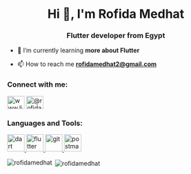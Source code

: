 <h1 align="center">Hi 👋, I'm Rofida Medhat</h1>
<h3 align="center">Flutter developer from Egypt</h3>

- 🌱 I’m currently learning **more about Flutter**

- 📫 How to reach me **rofidamedhat2@gmail.com**

<h3 align="left">Connect with me:</h3>
<p align="left">
<a href="https://linkedin.com/in/www.linkedin.com/in/rofida-medhat" target="blank"><img align="center" src="https://raw.githubusercontent.com/rahuldkjain/github-profile-readme-generator/master/src/images/icons/Social/linked-in-alt.svg" alt="www.linkedin.com/in/rofida-medhat" height="30" width="40" /></a>
<a href="https://www.hackerrank.com/@rofidamedhat2" target="blank"><img align="center" src="https://raw.githubusercontent.com/rahuldkjain/github-profile-readme-generator/master/src/images/icons/Social/hackerrank.svg" alt="@rofidamedhat2" height="30" width="40" /></a>
</p>

<h3 align="left">Languages and Tools:</h3>
<p align="left"> <a href="https://dart.dev" target="_blank" rel="noreferrer"> <img src="https://www.vectorlogo.zone/logos/dartlang/dartlang-icon.svg" alt="dart" width="40" height="40"/> </a> <a href="https://flutter.dev" target="_blank" rel="noreferrer"> <img src="https://www.vectorlogo.zone/logos/flutterio/flutterio-icon.svg" alt="flutter" width="40" height="40"/> </a> <a href="https://git-scm.com/" target="_blank" rel="noreferrer"> <img src="https://www.vectorlogo.zone/logos/git-scm/git-scm-icon.svg" alt="git" width="40" height="40"/> </a> <a href="https://postman.com" target="_blank" rel="noreferrer"> <img src="https://www.vectorlogo.zone/logos/getpostman/getpostman-icon.svg" alt="postman" width="40" height="40"/> </a> </p>

<p><img align="left" src="https://github-readme-stats.vercel.app/api/top-langs?username=rofidamedhat&show_icons=true&locale=en&layout=compact" alt="rofidamedhat" /></p>

<p>&nbsp;<img align="center" src="https://github-readme-stats.vercel.app/api?username=rofidamedhat&show_icons=true&locale=en" alt="rofidamedhat" /></p>
